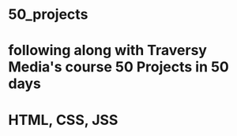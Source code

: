 # 50_projects
# following along with Traversy Media's course 50 Projects in 50 days
# HTML, CSS, JSS

